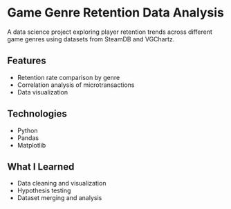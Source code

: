 # Game Genre Retention Data Analysis

A data science project exploring player retention trends across different game genres using datasets from SteamDB and VGChartz.

## Features
- Retention rate comparison by genre
- Correlation analysis of microtransactions
- Data visualization

## Technologies
- Python
- Pandas
- Matplotlib

## What I Learned
- Data cleaning and visualization
- Hypothesis testing
- Dataset merging and analysis
